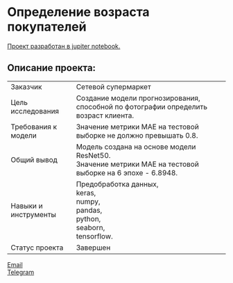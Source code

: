 # Определение возраста покупателей

[Проект разработан в jupiter notebook.](https://github.com/data-analyst-mr/DataScienceProjects/blob/main/projects/educational%20project/age_of_buyers/age_of_buyers.ipynb)<br/>

## Описание проекта:
|   |  |
|---------------|-------------------|
|Заказчик | Cетевой супермаркет|
|Цель исследования| Cоздание модели прогнозирования, способной по фотографии определить возраст клиента.|
|Требования к модели| Значение метрики MAE на тестовой выборке не должно превышать 0.8.|
|Общий вывод|Модель создана на основе модели ResNet50.<br/>Значение метрики MAE на тестовой выборке на 6 эпохе - 6.8948.|
|Навыки и инструменты|Предобработка данных,<br/>keras,<br/>numpy,<br/>pandas,<br/>python,<br/>seaborn,<br/>tensorflow.|
|Статус проекта| Завершен|


[Email](mailto:mikhail-shestakov-2022@bk.ru)<br/>
[Telegram](https://t.me/mshestakov1)
